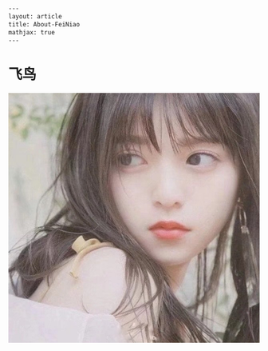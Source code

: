 ```
---
layout: article
title: About-FeiNiao
mathjax: true
---
```

#  飞鸟

![image-20230522184854464](2023-05-22-About-FeiNiao.assets/image-20230522184854464.png)